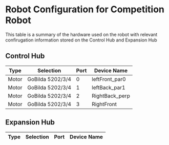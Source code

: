 # Robot Configuration for Competition Robot
This table is a summary of the hardware used on the robot with relevant confirugation information stored on the Control Hub and Expansion Hub 

## Control Hub

| Type  | Selection         | Port | Device Name     |
|-------|--------------------|------|-----------------|
| Motor | GoBilda 5202/3/4   | 0    | leftFront_par0  |
| Motor | GoBilda 5202/3/4   | 1    | leftBack_par1   |
| Motor | GoBilda 5202/3/4   | 2    | RightBack_perp  |
| Motor | GoBilda 5202/3/4   | 3    | RightFront      |

## Expansion Hub
| Type  | Selection         | Port | Device Name     |
|-------|--------------------|------|-----------------|